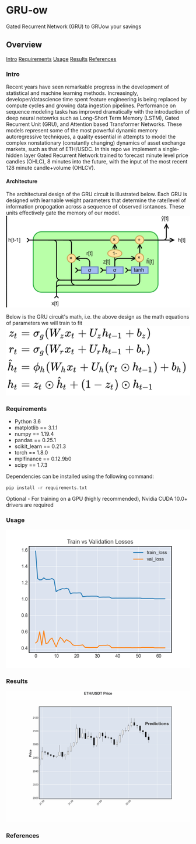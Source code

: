 # GRU-ow
Gated Recurrent Network (GRU) to GRUow your savings

## Overview
[Intro](#intro)
[Requirements](#requirements)
[Usage](#usage)
[Results](#results)
[References](#references)


### Intro
Recent years have seen remarkable progress in the development of statistical and machine learning methods. Increasingly, developer/datascience time spent feature engineering is being replaced by compute cycles and growing data ingestion pipelines. Performance on sequence modeling tasks has improved dramatically with the introduction of deep neural netowrks such as Long-Short Term Memory (LSTM), Gated Recurrent Unit (GRU), and Attention based Transformer Networks. These models represent some of the most powerful dynamic memory autoregressive techniques, a quality essential in attempts to model the complex nonstationary (constantly changing) dynamics of asset exchange markets, such as that of ETH/USDC. In this repo we implement a single-hidden layer Gated Recurrent Network trained to forecast minute level price candles (OHLC), 8 minutes into the future, with the input of the most recent 128 minute candle+volume (OHLCV). 


#### Architecture
The architectural design of the GRU circuit is illustrated below. Each GRU is designed with learnable weight parameters that determine the rate/level of information propogation across a sequence of observed isntances. These units effectively gate the memory of our model.
![gru_circuit](images/GRU_circuit.png)

Below is the GRU circuit's math, i.e. the above design as the math equations of parameters we will train to fit
![gur_maths](images/gru_maths.png)


### Requirements
  * Python 3.6
  * matplotlib == 3.1.1
  * numpy == 1.19.4
  * pandas == 0.25.1
  * scikit_learn == 0.21.3
  * torch == 1.8.0
  * mplfinance == 0.12.9b0
  * scipy == 1.7.3

Dependencies can be installed using the following command:
```
pip install -r requirements.txt
```
Optional - For training on a GPU (highly recommended), Nvidia CUDA 10.0+ drivers are required

### Usage

![traing_loss](images/train_loss.png)


### Results

![predicitons_gif](images/animated_graph2.gif)



### References

